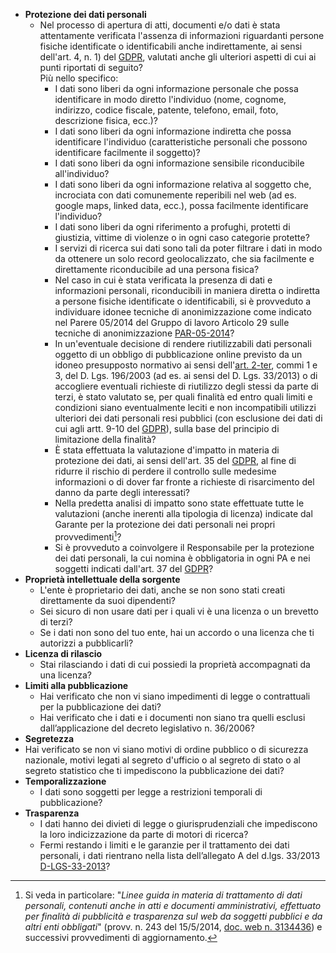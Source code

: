 - **Protezione dei dati personali**
  - Nel processo di apertura di atti, documenti e/o dati è stata attentamente verificata l'assenza di informazioni riguardanti persone fisiche identificate o identificabili anche indirettamente, ai sensi dell'art. 4, n. 1) del [GDPR](capitolo-2.qmd#GDPR), valutati anche gli ulteriori aspetti di cui ai punti riportati di seguito?<br>Più nello specifico:
    - I dati sono liberi da ogni informazione personale che possa identificare in modo diretto l'individuo (nome, cognome, indirizzo, codice fiscale, patente, telefono, email, foto, descrizione fisica, ecc.)?
    - I dati sono liberi da ogni informazione indiretta che possa identificare l'individuo (caratteristiche personali che possono identificare facilmente il soggetto)?
    - I dati sono liberi da ogni informazione sensibile riconducibile all'individuo?
    - I dati sono liberi da ogni informazione relativa al soggetto che, incrociata con dati comunemente reperibili nel web (ad es. google maps, linked data, ecc.), possa facilmente identificare l'individuo?
    - I dati sono liberi da ogni riferimento a profughi, protetti di giustizia, vittime di violenze o in ogni caso categorie protette?
    - I servizi di ricerca sui dati sono tali da poter filtrare i dati in modo da ottenere un solo record geolocalizzato, che sia facilmente e direttamente riconducibile ad una persona fisica?
    - Nel caso in cui è stata verificata la presenza di dati e informazioni personali, riconducibili in maniera diretta o indiretta a persone fisiche identificate o identificabili, si è provveduto a individuare idonee tecniche di anonimizzazione come indicato nel Parere 05/2014 del Gruppo di lavoro Articolo 29 sulle tecniche di anonimizzazione [PAR-05-2014](capitolo-2.qmd#PAR-05-2014)?
    - In un'eventuale decisione di rendere riutilizzabili dati personali oggetto di un obbligo di pubblicazione online previsto da un idoneo presupposto normativo ai sensi dell'[art. 2-ter](https://www.normattiva.it/uri-res/N2Ls?urn:nir:stato:decreto.legislativo:2003-06-30;196~art2ter), commi 1 e 3, del D. Lgs. 196/2003 (ad es. ai sensi del D. Lgs. 33/2013) o di accogliere eventuali richieste di riutilizzo degli stessi da parte di terzi, è stato valutato se, per quali finalità ed entro quali limiti e condizioni siano eventualmente leciti e non incompatibili utilizzi ulteriori dei dati personali resi pubblici (con esclusione dei dati di cui agli artt. 9-10 del [GDPR](capitolo-2.qmd#GDPR)), sulla base del principio di limitazione della finalità?
    - È stata effettuata la valutazione d'impatto in materia di protezione dei dati, ai sensi dell'art. 35 del [GDPR](capitolo-2.qmd#GDPR), al fine di ridurre il rischio di perdere il controllo sulle medesime informazioni o di dover far fronte a richieste di risarcimento del danno da parte degli interessati?
    - Nella predetta analisi di impatto sono state effettuate tutte le valutazioni (anche inerenti alla tipologia di licenza) indicate dal Garante per la protezione dei dati personali nei propri provvedimenti[^#_bookmark84]?
    - Si è provveduto a coinvolgere il Responsabile per la protezione dei dati personali, la cui nomina è obbligatoria in ogni PA e nei soggetti indicati dall'art. 37 del [GDPR](capitolo-2.qmd#GDPR)?
- **Proprietà intellettuale della sorgente**
  - L'ente è proprietario dei dati, anche se non sono stati creati direttamente da suoi dipendenti?
  - Sei sicuro di non usare dati per i quali vi è una licenza o un brevetto di terzi?
  - Se i dati non sono del tuo ente, hai un accordo o una licenza che ti autorizzi a pubblicarli?
- **Licenza di rilascio**
  - Stai rilasciando i dati di cui possiedi la proprietà accompagnati da una licenza?
- **Limiti alla pubblicazione**
  - Hai verificato che non vi siano impedimenti di legge o contrattuali per la pubblicazione dei dati?
  - Hai verificato che i dati e i documenti non siano tra quelli esclusi dall’applicazione del decreto legislativo n. 36/2006?
- **Segretezza**
 - Hai verificato se non vi siano motivi di ordine pubblico o di sicurezza nazionale, motivi legati al segreto d'ufficio o al segreto di stato o al segreto statistico che ti impediscono la pubblicazione dei dati?
- **Temporalizzazione**
  - I dati sono soggetti per legge a restrizioni temporali di pubblicazione?
- **Trasparenza**
  - I dati hanno dei divieti di legge o giurisprudenziali che impediscono la loro indicizzazione da parte di motori di ricerca?
  - Fermi restando i limiti e le garanzie per il trattamento dei dati personali, i dati rientrano nella lista dell’allegato A del d.lgs. 33/2013 [D-LGS-33-2013](capitolo-2.qmd#D-LGS-33-2013)?


[^#_bookmark84]: Si veda in particolare: "*Linee guida in materia di trattamento di dati personali, contenuti anche in atti e documenti amministrativi, effettuato per finalità di pubblicità e trasparenza sul web da soggetti pubblici e da altri enti obbligati*" (provv. n. 243 del 15/5/2014, [doc. web n. 3134436](https://www.garanteprivacy.it/home/docweb/-/docweb-display/docweb/3134436)) e successivi provvedimenti di aggiornamento.
